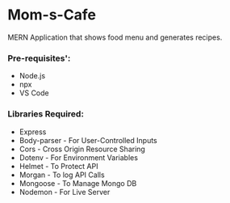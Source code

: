 # Mom-s-Cafe
MERN Application that shows food menu and generates recipes.


### Pre-requisites':
* Node.js
* npx
* VS Code

### Libraries Required:
* Express
* Body-parser - For User-Controlled Inputs
* Cors - Cross Origin Resource Sharing
* Dotenv - For Environment Variables
* Helmet - To Protect API
* Morgan - To log API Calls
* Mongoose - To Manage Mongo DB
* Nodemon - For Live Server
